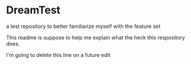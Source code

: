 DreamTest
=========

a test repository to better familiarize myself with the feature set

This readme is suppose to help me explain what the heck this respository does.

I'm going to delete this line on a future edit
